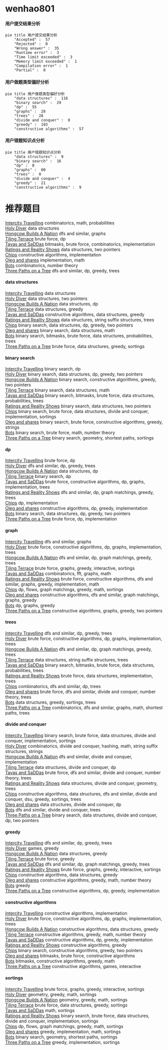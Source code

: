 # wenhao801
<!-- tabs:start -->
#### **用户提交结果分析**

```mermaid
pie title 用户提交结果分析
    "Accepted" :  57
    "Rejected" :  0
    "Wrong answer" :  35
    "Runtime error" :  3
    "Time limit exceeded" :  3
    "Memory limit exceeded" :  1
    "Compilation error" :  1
    "Partial" :  0
```
#### **用户做题类型偏好分析**

```mermaid
pie title 用户做题类型偏好分析
    "data structures" :  116
    "binary search" :  29
    "dp" :  55
    "graphs" :  28
    "trees" :  28
    "divide and conquer" :  0
    "greedy" :  103
    "constructive algorithms" :  57
```
#### **用户错题知识点分析**

```mermaid
pie title 用户错题知识点分析
    "data structures" :  9
    "binary search" :  16
    "dp" :  8
    "graphs" :  00
    "trees" :  0
    "divide and conquer" :  4
    "greedy" :  21
    "constructive algorithms" :  9
```
<!-- tabs:end -->
# 推荐题目
[Intercity Travelling](http://codeforces.com/problemset/problem/1009/E)		combinatorics,
                        math,
                        probabilities		  
[Holy Diver](http://codeforces.com/problemset/problem/1148/H)		data structures		  
[Hongcow Builds A Nation](https://codeforces.com/contest/745/problem/C)		dfs and similar,
                        graphs		  
[Tiling Terrace](http://codeforces.com/problemset/problem/1252/J)		brute force,
                        dp		  
[Tavas and SaDDas](http://codeforces.com/problemset/problem/535/B)		bitmasks,
                        brute force,
                        combinatorics,
                        implementation		  
[Ratings and Reality Shows](http://codeforces.com/problemset/problem/887/D)		data structures,
                        two pointers		  
[Chips](http://codeforces.com/problemset/problem/1244/F)		constructive algorithms,
                        implementation		  
[Oleg and shares](http://codeforces.com/problemset/problem/793/A)		implementation,
                        math		  
[Bots](http://codeforces.com/problemset/problem/575/H)		combinatorics,
                        number theory		  
[Three Paths on a Tree](http://codeforces.com/problemset/problem/1294/F)		dfs and similar,
                        dp,
                        greedy,
                        trees		  
<!-- tabs:start -->
#### **data structures**
[Intercity Travelling](http://codeforces.com/problemset/problem/1148/H)		data structures		  
[Holy Diver](http://codeforces.com/problemset/problem/887/D)		data structures,
                        two pointers		  
[Hongcow Builds A Nation](http://codeforces.com/problemset/problem/930/C)		data structures,
                        dp		  
[Tiling Terrace](http://codeforces.com/problemset/problem/609/F)		data structures,
                        greedy		  
[Tavas and SaDDas](https://codeforces.com/contest/866/problem/D)		constructive algorithms,
                        data structures,
                        greedy		  
[Ratings and Reality Shows](https://codeforces.com/contest/1483/problem/F)		data structures,
                        string suffix structures,
                        trees		  
[Chips](http://codeforces.com/problemset/problem/1492/C)		binary search,
                        data structures,
                        dp,
                        greedy,
                        two pointers		  
[Oleg and shares](http://codeforces.com/problemset/problem/1490/G)		binary search,
                        data structures,
                        math		  
[Bots](http://codeforces.com/problemset/problem/1479/D)		binary search,
                        bitmasks,
                        brute force,
                        data structures,
                        probabilities,
                        trees		  
[Three Paths on a Tree](http://codeforces.com/problemset/problem/1497/A)		brute force,
                        data structures,
                        greedy,
                        sortings		  
#### **binary search**
[Intercity Travelling](https://codeforces.com/contest/866/problem/C)		binary search,
                        dp		  
[Holy Diver](http://codeforces.com/problemset/problem/1492/C)		binary search,
                        data structures,
                        dp,
                        greedy,
                        two pointers		  
[Hongcow Builds A Nation](http://codeforces.com/problemset/problem/1463/D)		binary search,
                        constructive algorithms,
                        greedy,
                        two pointers		  
[Tiling Terrace](http://codeforces.com/problemset/problem/1490/G)		binary search,
                        data structures,
                        math		  
[Tavas and SaDDas](http://codeforces.com/problemset/problem/1479/D)		binary search,
                        bitmasks,
                        brute force,
                        data structures,
                        probabilities,
                        trees		  
[Ratings and Reality Shows](http://codeforces.com/problemset/problem/1436/E)		binary search,
                        data structures,
                        two pointers		  
[Chips](http://codeforces.com/problemset/problem/1461/D)		binary search,
                        brute force,
                        data structures,
                        divide and conquer,
                        implementation,
                        sortings		  
[Oleg and shares](http://codeforces.com/problemset/problem/1493/C)		binary search,
                        brute force,
                        constructive algorithms,
                        greedy,
                        strings		  
[Bots](http://codeforces.com/problemset/problem/1487/D)		binary search,
                        brute force,
                        math,
                        number theory		  
[Three Paths on a Tree](http://codeforces.com/problemset/problem/1486/B)		binary search,
                        geometry,
                        shortest paths,
                        sortings		  
#### **dp**
[Intercity Travelling](http://codeforces.com/problemset/problem/1252/J)		brute force,
                        dp		  
[Holy Diver](http://codeforces.com/problemset/problem/1294/F)		dfs and similar,
                        dp,
                        greedy,
                        trees		  
[Hongcow Builds A Nation](http://codeforces.com/problemset/problem/930/C)		data structures,
                        dp		  
[Tiling Terrace](https://codeforces.com/contest/866/problem/C)		binary search,
                        dp		  
[Tavas and SaDDas](https://codeforces.com/contest/1241/problem/E)		brute force,
                        constructive algorithms,
                        dp,
                        graphs,
                        implementation,
                        trees		  
[Ratings and Reality Shows](http://codeforces.com/problemset/problem/618/D)		dfs and similar,
                        dp,
                        graph matchings,
                        greedy,
                        trees		  
[Chips](http://codeforces.com/problemset/problem/467/C)		dp,
                        implementation		  
[Oleg and shares](http://codeforces.com/problemset/problem/1384/B2)		constructive algorithms,
                        dp,
                        greedy,
                        implementation		  
[Bots](http://codeforces.com/problemset/problem/1492/C)		binary search,
                        data structures,
                        dp,
                        greedy,
                        two pointers		  
[Three Paths on a Tree](https://codeforces.com/contest/1457/problem/C)		brute force,
                        dp,
                        implementation		  
#### **graph**
[Intercity Travelling](https://codeforces.com/contest/745/problem/C)		dfs and similar,
                        graphs		  
[Holy Diver](https://codeforces.com/contest/1241/problem/E)		brute force,
                        constructive algorithms,
                        dp,
                        graphs,
                        implementation,
                        trees		  
[Hongcow Builds A Nation](http://codeforces.com/problemset/problem/618/D)		dfs and similar,
                        dp,
                        graph matchings,
                        greedy,
                        trees		  
[Tiling Terrace](http://codeforces.com/problemset/problem/1498/E)		brute force,
                        graphs,
                        greedy,
                        interactive,
                        sortings		  
[Tavas and SaDDas](http://codeforces.com/problemset/problem/715/E)		combinatorics,
                        fft,
                        graphs,
                        math		  
[Ratings and Reality Shows](http://codeforces.com/problemset/problem/1487/C)		brute force,
                        constructive algorithms,
                        dfs and similar,
                        graphs,
                        greedy,
                        implementation,
                        math		  
[Chips](http://codeforces.com/problemset/problem/1437/C)		dp,
                        flows,
                        graph matchings,
                        greedy,
                        math,
                        sortings		  
[Oleg and shares](http://codeforces.com/problemset/problem/1470/D)		constructive algorithms,
                        dfs and similar,
                        graph matchings,
                        graphs,
                        greedy		  
[Bots](http://codeforces.com/problemset/problem/1476/C)		dp,
                        graphs,
                        greedy		  
[Three Paths on a Tree](http://codeforces.com/problemset/problem/1304/D)		constructive algorithms,
                        graphs,
                        greedy,
                        two pointers		  
#### **trees**
[Intercity Travelling](http://codeforces.com/problemset/problem/1294/F)		dfs and similar,
                        dp,
                        greedy,
                        trees		  
[Holy Diver](https://codeforces.com/contest/1241/problem/E)		brute force,
                        constructive algorithms,
                        dp,
                        graphs,
                        implementation,
                        trees		  
[Hongcow Builds A Nation](http://codeforces.com/problemset/problem/618/D)		dfs and similar,
                        dp,
                        graph matchings,
                        greedy,
                        trees		  
[Tiling Terrace](https://codeforces.com/contest/1483/problem/F)		data structures,
                        string suffix structures,
                        trees		  
[Tavas and SaDDas](http://codeforces.com/problemset/problem/1479/D)		binary search,
                        bitmasks,
                        brute force,
                        data structures,
                        probabilities,
                        trees		  
[Ratings and Reality Shows](http://codeforces.com/problemset/problem/1511/C)		brute force,
                        data structures,
                        implementation,
                        trees		  
[Chips](http://codeforces.com/problemset/problem/1499/F)		combinatorics,
                        dfs and similar,
                        dp,
                        trees		  
[Oleg and shares](http://codeforces.com/problemset/problem/1491/E)		brute force,
                        dfs and similar,
                        divide and conquer,
                        number theory,
                        trees		  
[Bots](http://codeforces.com/problemset/problem/1466/D)		data structures,
                        greedy,
                        sortings,
                        trees		  
[Three Paths on a Tree](http://codeforces.com/problemset/problem/1495/D)		combinatorics,
                        dfs and similar,
                        graphs,
                        math,
                        shortest paths,
                        trees		  
#### **divide and conquer**
[Intercity Travelling](http://codeforces.com/problemset/problem/1461/D)		binary search,
                        brute force,
                        data structures,
                        divide and conquer,
                        implementation,
                        sortings		  
[Holy Diver](http://codeforces.com/problemset/problem/1466/G)		combinatorics,
                        divide and conquer,
                        hashing,
                        math,
                        string suffix structures,
                        strings		  
[Hongcow Builds A Nation](http://codeforces.com/problemset/problem/1490/D)		dfs and similar,
                        divide and conquer,
                        implementation		  
[Tiling Terrace](https://codeforces.com/contest/1483/problem/C)		data structures,
                        divide and conquer,
                        dp		  
[Tavas and SaDDas](http://codeforces.com/problemset/problem/1491/E)		brute force,
                        dfs and similar,
                        divide and conquer,
                        number theory,
                        trees		  
[Ratings and Reality Shows](http://codeforces.com/problemset/problem/1303/G)		data structures,
                        divide and conquer,
                        geometry,
                        trees		  
[Chips](http://codeforces.com/problemset/problem/1494/D)		constructive algorithms,
                        data structures,
                        dfs and similar,
                        divide and conquer,
                        dsu,
                        greedy,
                        sortings,
                        trees		  
[Oleg and shares](http://codeforces.com/problemset/problem/1482/E)		data structures,
                        divide and conquer,
                        dp		  
[Bots](http://codeforces.com/problemset/problem/566/C)		dfs and similar,
                        divide and conquer,
                        trees		  
[Three Paths on a Tree](http://codeforces.com/problemset/problem/1428/F)		binary search,
                        data structures,
                        divide and conquer,
                        dp,
                        two pointers		  
#### **greedy**
[Intercity Travelling](http://codeforces.com/problemset/problem/1294/F)		dfs and similar,
                        dp,
                        greedy,
                        trees		  
[Holy Diver](http://codeforces.com/problemset/problem/293/A)		games,
                        greedy		  
[Hongcow Builds A Nation](http://codeforces.com/problemset/problem/609/F)		data structures,
                        greedy		  
[Tiling Terrace](http://codeforces.com/problemset/problem/1162/B)		brute force,
                        greedy		  
[Tavas and SaDDas](http://codeforces.com/problemset/problem/618/D)		dfs and similar,
                        dp,
                        graph matchings,
                        greedy,
                        trees		  
[Ratings and Reality Shows](http://codeforces.com/problemset/problem/1498/E)		brute force,
                        graphs,
                        greedy,
                        interactive,
                        sortings		  
[Chips](https://codeforces.com/contest/866/problem/D)		constructive algorithms,
                        data structures,
                        greedy		  
[Oleg and shares](http://codeforces.com/problemset/problem/1266/C)		constructive algorithms,
                        greedy,
                        math,
                        number theory		  
[Bots](http://codeforces.com/problemset/problem/1256/C)		greedy		  
[Three Paths on a Tree](http://codeforces.com/problemset/problem/1384/B2)		constructive algorithms,
                        dp,
                        greedy,
                        implementation		  
#### **constructive algorithms**
[Intercity Travelling](http://codeforces.com/problemset/problem/1244/F)		constructive algorithms,
                        implementation		  
[Holy Diver](https://codeforces.com/contest/1241/problem/E)		brute force,
                        constructive algorithms,
                        dp,
                        graphs,
                        implementation,
                        trees		  
[Hongcow Builds A Nation](https://codeforces.com/contest/866/problem/D)		constructive algorithms,
                        data structures,
                        greedy		  
[Tiling Terrace](http://codeforces.com/problemset/problem/1266/C)		constructive algorithms,
                        greedy,
                        math,
                        number theory		  
[Tavas and SaDDas](http://codeforces.com/problemset/problem/1384/B2)		constructive algorithms,
                        dp,
                        greedy,
                        implementation		  
[Ratings and Reality Shows](http://codeforces.com/problemset/problem/1493/A)		constructive algorithms,
                        greedy		  
[Chips](http://codeforces.com/problemset/problem/1463/D)		binary search,
                        constructive algorithms,
                        greedy,
                        two pointers		  
[Oleg and shares](https://codeforces.com/contest/1456/problem/B)		bitmasks,
                        brute force,
                        constructive algorithms		  
[Bots](http://codeforces.com/problemset/problem/1492/D)		bitmasks,
                        constructive algorithms,
                        greedy,
                        math		  
[Three Paths on a Tree](https://codeforces.com/contest/1504/problem/D)		constructive algorithms,
                        games,
                        interactive		  
#### **sortings**
[Intercity Travelling](http://codeforces.com/problemset/problem/1498/E)		brute force,
                        graphs,
                        greedy,
                        interactive,
                        sortings		  
[Holy Diver](https://codeforces.com/contest/1496/problem/C)		geometry,
                        greedy,
                        math,
                        sortings		  
[Hongcow Builds A Nation](http://codeforces.com/problemset/problem/1495/A)		geometry,
                        greedy,
                        math,
                        sortings		  
[Tiling Terrace](http://codeforces.com/problemset/problem/1497/A)		brute force,
                        data structures,
                        greedy,
                        sortings		  
[Tavas and SaDDas](http://codeforces.com/problemset/problem/1427/A)		math,
                        sortings		  
[Ratings and Reality Shows](http://codeforces.com/problemset/problem/1461/D)		binary search,
                        brute force,
                        data structures,
                        divide and conquer,
                        implementation,
                        sortings		  
[Chips](http://codeforces.com/problemset/problem/1437/C)		dp,
                        flows,
                        graph matchings,
                        greedy,
                        math,
                        sortings		  
[Oleg and shares](http://codeforces.com/problemset/problem/1473/A)		greedy,
                        implementation,
                        math,
                        sortings		  
[Bots](http://codeforces.com/problemset/problem/1486/B)		binary search,
                        geometry,
                        shortest paths,
                        sortings		  
[Three Paths on a Tree](http://codeforces.com/problemset/problem/1480/B)		greedy,
                        implementation,
                        sortings		  
<!-- tabs:end -->
